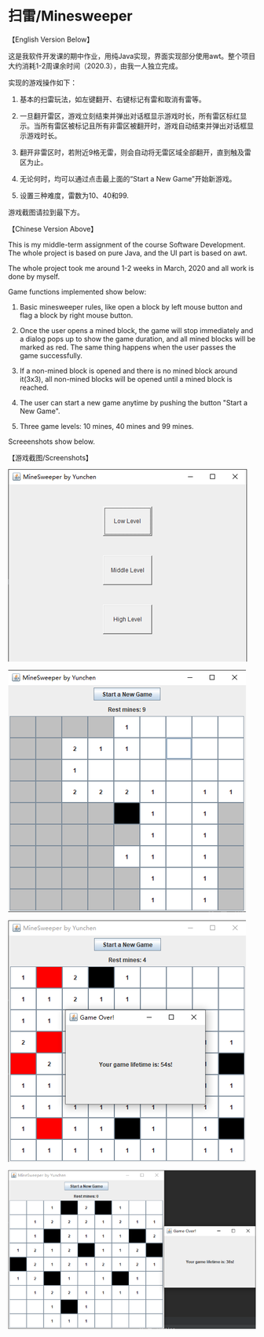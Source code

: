 # 扫雷/Minesweeper
【English Version Below】

这是我软件开发课的期中作业，用纯Java实现，界面实现部分使用awt。整个项目大约消耗1-2周课余时间（2020.3），由我一人独立完成。

实现的游戏操作如下：

1. 基本的扫雷玩法，如左键翻开、右键标记有雷和取消有雷等。

2. 一旦翻开雷区，游戏立刻结束并弹出对话框显示游戏时长，所有雷区标红显示。当所有雷区被标记且所有非雷区被翻开时，游戏自动结束并弹出对话框显示游戏时长。

3. 翻开非雷区时，若附近9格无雷，则会自动将无雷区域全部翻开，直到触及雷区为止。

4. 无论何时，均可以通过点击最上面的“Start a New Game”开始新游戏。

5. 设置三种难度，雷数为10、40和99.

游戏截图请拉到最下方。




【Chinese Version Above】

This is my middle-term assignment of the course Software Development. The whole project is based on pure Java, and the UI part is based on awt. 

The whole project took me around 1-2 weeks in March, 2020 and all work is done by myself. 

Game functions implemented show below:

1. Basic minesweeper rules, like open a block by left mouse button and flag a block by right mouse button. 

2. Once the user opens a mined block, the game will stop immediately and a dialog pops up to show the game duration, and all mined blocks will be marked as red. The same thing happens when the user passes the game successfully.

3. If a non-mined block is opened and there is no mined block around it(3x3), all non-mined blocks will be opened until a mined block is reached.

4. The user can start a new game anytime by pushing the button "Start a New Game".

5. Three game levels: 10 mines, 40 mines and 99 mines.

Screeenshots show below. 




【游戏截图/Screenshots】

![image](https://github.com/causeday/minesweeper/blob/main/screenshots/main.png)

![image](https://github.com/causeday/minesweeper/blob/main/screenshots/low-level.png)

![image](https://github.com/causeday/minesweeper/blob/main/screenshots/game-fail.png)

![image](https://github.com/causeday/minesweeper/blob/main/screenshots/game-success.png)

